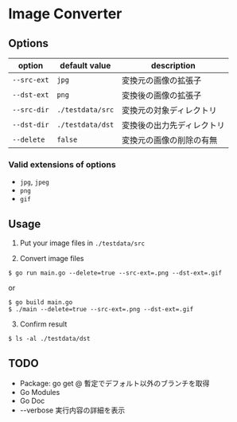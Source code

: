 # Image Converter

## Options

|option|default value|description|
|---|---|---|
|`--src-ext`|`jpg`|変換元の画像の拡張子|
|`--dst-ext`|`png`|変換後の画像の拡張子|
|`--src-dir`|`./testdata/src`|変換元の対象ディレクトリ|
|`--dst-dir`|`./testdata/dst`|変換後の出力先ディレクトリ|
|`--delete`|`false`|変換元の画像の削除の有無|

### Valid extensions of options
* `jpg`, `jpeg`
* `png`
* `gif`

## Usage

1. Put your image files in `./testdata/src`

2. Convert image files
```shell
$ go run main.go --delete=true --src-ext=.png --dst-ext=.gif
```
or
```shell
$ go build main.go
$ ./main --delete=true --src-ext=.png --dst-ext=.gif
```

3. Confirm result
```shell
$ ls -al ./testdata/dst
```

## TODO
* Package: go get <path-to-repo>@<branch> 暫定でデフォルト以外のブランチを取得
* Go Modules
* Go Doc
* --verbose 実行内容の詳細を表示